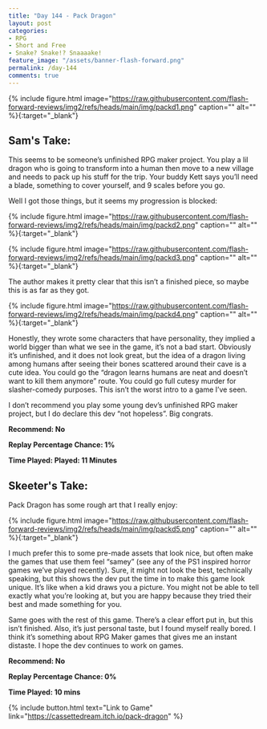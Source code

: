 ```yaml
---
title: "Day 144 - Pack Dragon"
layout: post
categories:
- RPG
- Short and Free
- Snake? Snake!? Snaaaake!
feature_image: "/assets/banner-flash-forward.png"
permalink: /day-144
comments: true
---
```


{% include figure.html image="https://raw.githubusercontent.com/flash-forward-reviews/img2/refs/heads/main/img/packd1.png" caption="" alt="" %}{:target="_blank"}

## Sam's Take:

This seems to be someone’s unfinished RPG maker project. You play a lil dragon who is going to transform into a human then move to a new village and needs to pack up his stuff for the trip. Your buddy Kett says you’ll need a blade, something to cover yourself, and 9 scales before you go.

Well I got those things, but it seems my progression is blocked:

{% include figure.html image="https://raw.githubusercontent.com/flash-forward-reviews/img2/refs/heads/main/img/packd2.png" caption="" alt="" %}{:target="_blank"}

{% include figure.html image="https://raw.githubusercontent.com/flash-forward-reviews/img2/refs/heads/main/img/packd3.png" caption="" alt="" %}{:target="_blank"}

The author makes it pretty clear that this isn’t a finished piece, so maybe this is as far as they got.

{% include figure.html image="https://raw.githubusercontent.com/flash-forward-reviews/img2/refs/heads/main/img/packd4.png" caption="" alt="" %}{:target="_blank"}

Honestly, they wrote some characters that have personality, they implied a world bigger than what we see in the game, it’s not a bad start. Obviously it’s unfinished, and it does not look great, but the idea of a dragon living among humans after seeing their bones scattered around their cave is a cute idea. You could go the “dragon learns humans are neat and doesn’t want to kill them anymore” route. You could go full cutesy murder for slasher-comedy purposes. This isn’t the worst intro to a game I’ve seen.

I don’t recommend you play some young dev’s unfinished RPG maker project, but I do declare this dev “not hopeless”. Big congrats.

**Recommend: No**

**Replay Percentage Chance: 1%**

**Time Played: Played: 11 Minutes**

## Skeeter's Take:

Pack Dragon has some rough art that I really enjoy:

{% include figure.html image="https://raw.githubusercontent.com/flash-forward-reviews/img2/refs/heads/main/img/packd5.png" caption="" alt="" %}{:target="_blank"}

I much prefer this to some pre-made assets that look nice, but often make the games that use them feel “samey” (see any of the PS1 inspired horror games we’ve played recently). Sure, it might not look the best, technically speaking, but this shows the dev put the time in to make this game look unique. It’s like when a kid draws you a picture. You might not be able to tell exactly what you’re looking at, but you are happy because they tried their best and made something for you. 

Same goes with the rest of this game. There’s a clear effort put in, but this isn’t finished. Also, it’s just personal taste, but I found myself really bored. I think it’s something about RPG Maker games that gives me an instant distaste. I hope the dev continues to work on games. 

**Recommend: No**

**Replay Percentage Chance: 0%**

**Time Played: 10 mins**

{% include button.html text="Link to Game" link="https://cassettedream.itch.io/pack-dragon" %}